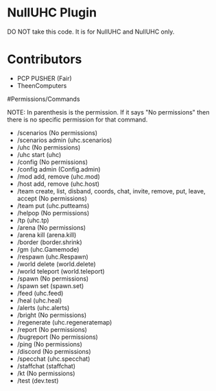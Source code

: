 # NullUHC Plugin

DO NOT take this code. It is for NullUHC and NullUHC only.

# Contributors

- PCP PUSHER (Fair)
- TheenComputers

#Permissions/Commands

NOTE: In parenthesis is the permission. If it says "No permissions" then there is no specific permission for that command. 

- /scenarios (No permissions)
- /scenarios admin (uhc.scenarios)
- /uhc (No permissions)
- /uhc start (uhc)
- /config (No permissions)
- /config admin (Config.admin)
- /mod add, remove (uhc.mod)
- /host add, remove (uhc.host)
- /team create, list, disband, coords, chat, invite, remove, put, leave, accept (No permissions)
- /team put (uhc.putteams)
- /helpop (No permissions)
- /tp (uhc.tp)
- /arena (No permissions)
- /arena kill (arena.kill)
- /border (border.shrink)
- /gm (uhc.Gamemode)
- /respawn (uhc.Respawn)
- /world delete (world.delete)
- /world teleport (world.teleport)
- /spawn (No permissions)
- /spawn set (spawn.set)
- /feed (uhc.feed)
- /heal (uhc.heal)
- /alerts (uhc.alerts)
- /bright (No permissions)
- /regenerate (uhc.regeneratemap)
- /report (No permissions)
- /bugreport (No permissions)
- /ping (No permissions)
- /discord (No permissions)
- /specchat (uhc.specchat)
- /staffchat (staffchat)
- /kt (No permissions)
- /test (dev.test)

